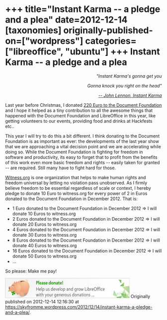 +++
title="Instant Karma -- a pledge and a plea"
date=2012-12-14
[taxonomies]
originally-published-on=["wordpress"]
categories=["libreoffice", "ubuntu"]
+++
Instant Karma -- a pledge and a plea
====================================

<div style="text-align:right;"><em>"Instant Karma's gonna get you</em></div>
<p style="text-align:right;"><em> Gonna knock you right on the head"</em></p>
<p style="text-align:right;"><em><a href="http://www.youtube.com/watch?v=F3qvosHHcWc">-- John Lennon, Instant Karma</a></em></p>
<p style="text-align:left;">Last year before Christmas, I donated <a href="http://sweetshark.livejournal.com/2011/12/03/">220 Euro to the Document Foundation</a> and I hope it helped as a tiny contribution to all the awesome things that happened with the Document Foundation and LibreOffice in this year, like getting volunteers to our events, providing food and drinks at Hackfests etc..</p>
<p style="text-align:left;">This year I will try to do this a bit different. I think donating to the Document Foundation is as important as ever: the developments of the last year show that we are approaching a vital decision point and we are accelerating while doing so. While the Document Foundation is fighting for freedom in software and productivity, its easy to forget that to profit from the benefits of this work even more basic freedom and rights -- easily taken for granted -- are required. Still many have to fight hard for those.</p>
<p style="text-align:left;"><a href="http://www.witness.org/">Witness.org</a> is one organization that helps to make human rights and freedom universal by letting no violation pass unobserved. As I firmly believe freedom to be essential regardless of scale or context, I hereby pledge to donate 10 Euro to witness.org for every power of 2 in Euros donated to the Document Foundation in December 2012. That is:</p>

<ul>
	<li>1 Euro donated to the Document Foundation in December 2012 =&gt; I will donate 10 Euros to witness.org</li>
	<li>2 Euros donated to the Document Foundation in December 2012 =&gt; I will donate 20 Euros to witness.org</li>
	<li>4 Euros donated to the Document Foundation in December 2012 =&gt; I will donate 30 Euros to witness.org</li>
	<li>8 Euros donated to the Document Foundation in December 2012 =&gt; I will donate 40 Euros to witness.org</li>
	<li>16 Euros donated to the Document Foundation in December 2012 =&gt; I will donate 50 Euros to witness.org</li>
	<li>...</li>
</ul>
So please: Make me pay!

<a href="http://donate.libreoffice.org/"><img class="aligncenter size-full wp-image-310" alt="donate" src="/static/img/wp/2012/12/libowebsitebannersdonateen400b.png" width="400" height="64" /></a>
Originally published on 2012-12-14 12:16:30 at https://skyfromme.wordpress.com/2012/12/14/instant-karma-a-pledge-and-a-plea/.
